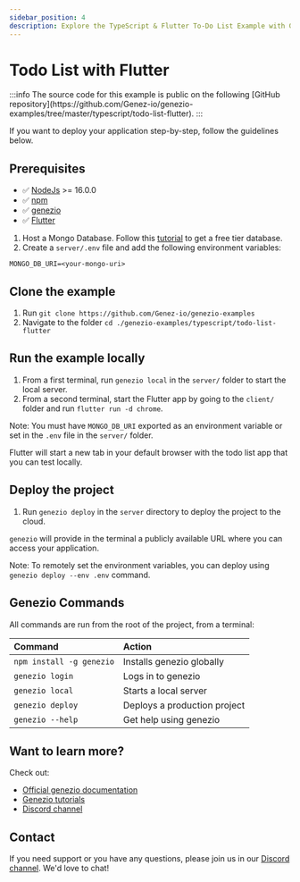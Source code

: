 ```yaml
---
sidebar_position: 4
description: Explore the TypeScript & Flutter To-Do List Example with Genezio. Learn to build a dynamic to-do list app using TypeScript and Flutter.
---
```


# Todo List with Flutter

<head>
  <title>TypeScript & Flutter To-Do List Example | Genezio Documentation</title>
</head>
:::info
The source code for this example is public on the following [GitHub repository](https://github.com/Genez-io/genezio-examples/tree/master/typescript/todo-list-flutter).
:::

If you want to deploy your application step-by-step, follow the guidelines below.

## Prerequisites

- ✅ [NodeJs](https://nodejs.org) >= 16.0.0
- ✅ [npm](https://www.npmjs.com/)
- ✅ [genezio](https://genezio.com/)
- ✅ [Flutter](https://docs.flutter.dev/get-started/install)

1. Host a Mongo Database. Follow this [tutorial](https://genezio.com/docs/tutorials/connect-to-mongo-atlas) to get a free tier database.
2. Create a `server/.env` file and add the following environment variables:

```env
MONGO_DB_URI=<your-mongo-uri>
```

## Clone the example

1. Run `git clone https://github.com/Genez-io/genezio-examples`
2. Navigate to the folder `cd ./genezio-examples/typescript/todo-list-flutter`

## Run the example locally

1. From a first terminal, run `genezio local` in the `server/` folder to start the local server.
2. From a second terminal, start the Flutter app by going to the `client/` folder and run `flutter run -d chrome`.

Note: You must have `MONGO_DB_URI` exported as an environment variable or set in the `.env` file in the `server/` folder.

Flutter will start a new tab in your default browser with the todo list app that you can test locally.

## Deploy the project

1. Run `genezio deploy` in the `server` directory to deploy the project to the cloud.

`genezio` will provide in the terminal a publicly available URL where you can access your application.

Note: To remotely set the environment variables, you can deploy using `genezio deploy --env .env` command.

## Genezio Commands

All commands are run from the root of the project, from a terminal:

| Command                  | Action                       |
| :----------------------- | :--------------------------- |
| `npm install -g genezio` | Installs genezio globally    |
| `genezio login`          | Logs in to genezio           |
| `genezio local`          | Starts a local server        |
| `genezio deploy`         | Deploys a production project |
| `genezio --help`         | Get help using genezio       |

## Want to learn more?

Check out:

- [Official genezio documentation](https://genezio.com/docs)
- [Genezio tutorials](https://genezio.com/blog)
- [Discord channel](https://discord.gg/uc9H5YKjXv)

## Contact

If you need support or you have any questions, please join us in our [Discord channel](https://discord.com/invite/uc9H5YKjXv). We'd love to chat!

